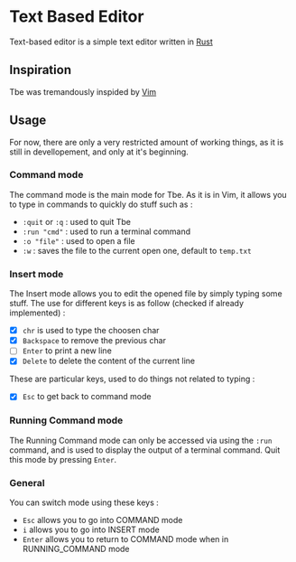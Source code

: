 # Text Based Editor

Text-based editor is a simple text editor written in [Rust](https://www.rust-lang.org)

## Inspiration

Tbe was tremandously inspided by [Vim](https://www.vim.org)

## Usage

For now, there are only a very restricted amount of working things, as it is still in devellopement, and only at it's beginning.

### Command mode

The command mode is the main mode for Tbe. As it is in Vim, it allows you to type in commands to quickly do stuff such as :
 - `:quit` or `:q` : used to quit Tbe
 - `:run "cmd"` : used to run a terminal command
 - `:o "file"` : used to open a file
 - `:w` : saves the file to the current open one, default to `temp.txt`

### Insert mode

The Insert mode allows you to edit the opened file by simply typing some stuff.
The use for different keys is as follow (checked if already implemented) :
 - [x] `chr` is used to type the choosen char
 - [x] `Backspace` to remove the previous char
 - [ ] `Enter` to print a new line
 - [x] `Delete` to delete the content of the current line

These are particular keys, used to do things not related to typing :
 - [x] `Esc` to get back to command mode

### Running Command mode

The Running Command mode can only be accessed via using the `:run` command, and is used to display the output of a terminal command. Quit this mode by pressing `Enter`.

### General

You can switch mode using these keys :
 - `Esc` allows you to go into COMMAND mode
 - `i` allows you to go into INSERT mode
 - `Enter` allows you to return to COMMAND mode when in RUNNING\_COMMAND mode
